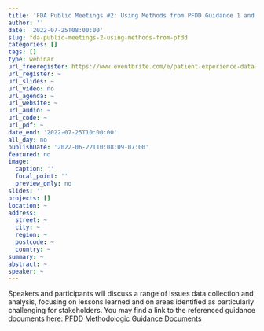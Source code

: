 ```yaml
---
title: 'FDA Public Meetings #2: Using Methods from PFDD Guidance 1 and Guidance 2 as Tools for Including Patient Experience Data in Clinical Trials: Lessons Learned about Data Collection and Analysis'
author: ''
date: '2022-07-25T08:00:00'
slug: fda-public-meetings-2-using-methods-from-pfdd
categories: []
tags: []
type: webinar
url_freeregister: https://www.eventbrite.com/e/patient-experience-data-in-clinical-trials-lessons-learned-tickets-363026190107
url_register: ~
url_slides: ~
url_video: no
url_agenda: ~
url_website: ~
url_audio: ~
url_code: ~
url_pdf: ~
date_end: '2022-07-25T10:00:00'
all_day: no
publishDate: '2022-06-22T10:08:09-07:00'
featured: no
image:
  caption: ''
  focal_point: ''
  preview_only: no
slides: ''
projects: []
location: ~
address:
  street: ~
  city: ~
  region: ~
  postcode: ~
  country: ~
summary: ~
abstract: ~
speaker: ~
---
```


<!--more-->
Speakers and participants will discuss a range of issues data collection and analysis, focusing on lessons learned and on areas identified as particularly challenging for stakeholders. You may find a link to the referenced guidance documents here: [PFDD Methodologic Guidance Documents](http://wcms-internet.fda.gov/drugs/development-approval-process-drugs/fda-patient-focused-drug-development-guidance-series-enhancing-incorporation-patients-voice-medical?utm_medium=email&utm_source=govdelivery)